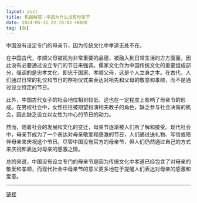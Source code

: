 ```yaml
---
layout: post
title: 机器解惑：中国为什么没有母亲节
date: 2024-05-11 22:19:03 +0800
tag: [杂]
---
```


中国没有设定专门的母亲节，因为传统文化中孝道无处不在。

在中国古代，孝顺父母被视为非常重要的品德，被融入到日常生活的方方面面，因此没有必要通过设立专门的节日来强调。儒家文化作为中国传统文化的重要组成部分，强调的是忠孝文化，即忠于国家、孝顺父母，这是个人立身之本。在古代，人们通过日常的礼仪和节日的祭祖仪式来表达对祖先和父母的敬意和孝顺，而不是通过设立特定的节日。

此外，中国古代女子的社会地位相对较低，这也在一定程度上影响了母亲节的形成。在男权社会中，女性往往被期望扮演相夫教子的角色，缺乏参与社会决策的机会，因此缺乏设立以女性为中心的节日的动力。

然而，随着社会的发展和文化的变迁，母亲节逐渐被人们所了解和接受。现代社会中，母亲节成为了一个表达对母亲敬爱和感激的节日，人们通过送礼物、写信或陪伴母亲来庆祝这个节日。尽管中国没有官方的母亲节，但人们仍然通过自己的方式来庆祝和表达对母亲的感激之情。

总的来说，中国没有设立专门的母亲节是因为传统文化中孝道已经包含了对母亲的敬爱和孝顺，而现代社会中母亲节的意义更多地在于提醒人们表达对母亲的感激和爱意。

***

[链接](https://answer.baidu.com/answer/land?params=H8YrHzi5BMJ6DBNr2O98AXCXqE3cH010T1IN2TRey8oAeeSVjLCd30ap21BmNOWo0R7k4hxY6xUunWGweJk3kYnVGAxib7ktExbf50nPXC%2FwHUZNWTmm0si8rIhW8JXw0PKNQVpAI%2BG4kPyKv4ffTb%2F1307Qc%2BigW7ewqpYllGwUxWePtG%2B3nByn4aWiW9XJS9j2DWjHqVqdodYmdlpTb8XHmuRScdWjn8Rm7Iulhm0%3D&from=dqa&lid=8d8bdb0b006b57ac&word=中国为什么没有母亲节)
